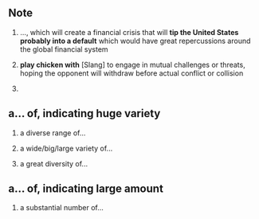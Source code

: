 ## Note

1. ..., which will create a financial crisis that will **tip the United States probably into a default** which would have great repercussions around the global financial system

2. **play chicken with** [Slang] to engage in mutual challenges or threats, hoping the opponent will withdraw before actual conflict or collision

3. 


## a... of, indicating huge variety
1. a diverse range of...

2. a wide/big/large variety of...

3. a great diversity of...

## a... of, indicating large amount
1. a substantial number of...
